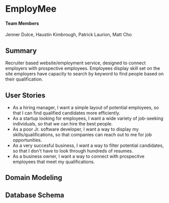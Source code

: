 # EmployMee

#### Team Members
Jenner Dulce, Haustin Kimbrough, Patrick Laurion, Matt Cho

## Summary
Recruiter based website/employment service, designed to connect employers with prospective employees. Employees display skill set on the site employers have capacity to search by keyword to find people based on their qualification.

## User Stories
- As a hiring manager, I want a simple layout of potential employees, so that I can find qualified candidates more efficiently.
- As a startup looking for employees, I want a wide variety of job-seeking individuals, so that we can hire the best people.
- As a poor Jr. software developer, I want a way to display my skills/qualifications, so that companies can reach out to me for job opportunities.
- As a very succesful business, I want a way to filter potential candidates, so that I don't have to look through hundreds of resumes.
- As a business owner, I want a way to connect with prospecitve employees that meet my qualifications.

## Domain Modeling


## Database Schema
